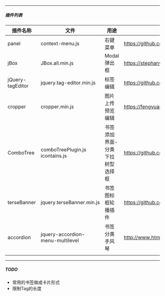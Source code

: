 
-----
##### 插件列表

| 插件名称 | 文件 | 用途 | 官网 |
| ------- | ---- |-----| -----|
| panel | context-menu.js | 右键菜单|https://github.com/bh-lay/panel|
| jBox | JBox.all.min.js |Modal弹出框|https://stephanwagner.me/jBox/documentation|
| jQuery-tagEditor | jquery.tag-editor.min.js| 标签编辑|https://github.com/Pixabay/jQuery-tagEditor|
| cropper| cropper.min.js| 图片上传预览编辑|https://fengyuanchen.github.io/cropperjs|
| ComboTree |comboTreePlugin.js icontains.js|书签添加界面-分类下拉树型选择框|https://github.com/erhanfirat/combo-tree|
| terseBanner|jquery.terseBanner.min.js|书签图标框轮播插件|https://github.com/happyfreelife/terseBanner|
| accordion|jquery-accordion-menu-multilevel|书签分类手风琴|http://www.htmleaf.com/jQuery/Accordion/201507242289.html|
||||

-----

##### TODO
+ 常用的书签做成卡片形式
+ 限制Tag的长度